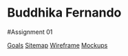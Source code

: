 # Buddhika Fernando

#Assignment 01

[Goals](https://docs.google.com/document/d/1JJCo69sgAONYbrfK-SQw1h1-zvGEKKLhOzGsHH9yVlE/edit?usp=sharing)
[Sitemap](https://www.gloomaps.com/ZwvK4z4wQT)
[Wireframe](https://drive.google.com/file/d/1kCe1raA0NnWPxaboeVfaDwhtAvtbAOvq/view?usp=sharing)
[Mockups](https://www.figma.com/design/K8vkKuwx2lmNnz7AfQ4Htu/Mockup-Creation?node-id=0-1&t=RaOROewKGdEhe5U8-1)